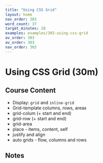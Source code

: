 ```yaml
---
title: "Using CSS Grid"
layout: home
nav_order: 303
word_count: 37
target_minutes: 20
examples: examples/303-using-css-grid
av_order: 303
av_order: 303
nav_order: 303
---
```

# Using CSS Grid (30m)

## Course Content

- Display: `grid` and `inline-grid`
- Grid-template columns, rows, areas
- grid-colum (+ start and end)
- grid-row (+ start and end)
- grid-area
- place - items, content, self
- justify and align
- auto grids - flow, columns and rows

## Notes














